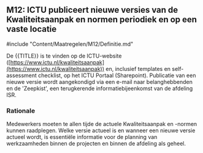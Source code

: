 ## M12: ICTU publiceert nieuwe versies van de Kwaliteitsaanpak en normen periodiek en op een vaste locatie

#include "Content/Maatregelen/M12/Definitie.md"

De {{TITLE}} is te vinden op de ICTU-website ([https://www.ictu.nl/kwaliteitsaanpak](https://www.ictu.nl/kwaliteitsaanpak)) en, inclusief templates en self-assessment checklist, op het ICTU Portaal (Sharepoint). Publicatie van een nieuwe versie wordt aangekondigd via een e-mail naar belanghebbenden en de 'Zeepkist', een terugkerende informatiebijeenkomst van de afdeling ISR.

### Rationale

Medewerkers moeten te allen tijde de actuele Kwaliteitsaanpak en -normen kunnen raadplegen. Welke versie actueel is en wanneer een nieuwe versie actueel wordt, is essentiële informatie voor de planning van werkzaamheden binnen de projecten en binnen de afdeling als geheel.
